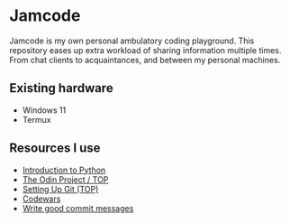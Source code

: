 # Jamcode

Jamcode is my own personal ambulatory coding playground. This repository eases up extra workload of sharing information multiple times.
From chat clients to acquaintances, and between my personal machines.

## Existing hardware

- Windows 11
- Termux

## Resources I use

- [Introduction to Python](http://introtopython.org)
- [The Odin Project / TOP](https://www.theodinproject.com/)
- [Setting Up Git (TOP)](https://www.theodinproject.com/lessons/foundations-setting-up-git)
- [Codewars](https://www.codewars.com/dashboard)
- [Write good commit messages](https://cbea.ms/git-commit)
